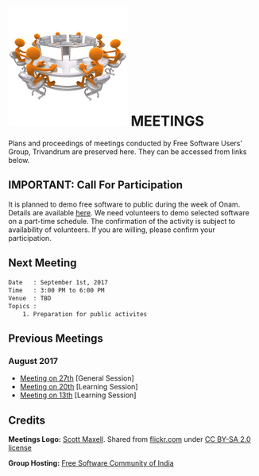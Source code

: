# ![Meetings Icon](static/meetings_logo.jpg) MEETINGS 

Plans and proceedings of meetings conducted by Free Software Users' Group, Trivandrum are
preserved here. They can be accessed from links below.

## IMPORTANT: Call For Participation
It is planned to demo free software to public during the week of Onam. Details are
available [here](2017-08-27.md). We need volunteers to demo selected software on a
part-time schedule. The confirmation of the activity is subject to availability of
volunteers. If you are willing, please confirm your participation.

## Next Meeting
```
Date   : September 1st, 2017
Time   : 3:00 PM to 6:00 PM
Venue  : TBD
Topics :
    1. Preparation for public activites 
```

## Previous Meetings

### August 2017
- [Meeting on 27th](2017-08-27.md) [General Session]
- [Meeting on 20th](2017-08-20.md) [Learning Session]
- [Meeting on 13th](2017-08-13.md) [Learning Session]

## Credits
**Meetings Logo:** [Scott Maxell](https://thegoldguys.blogspot.in/).
Shared from [flickr.com](https://www.flickr.com/photos/lumaxart/2181400330/in/photostream/)
under [CC BY-SA 2.0 license](https://creativecommons.org/licenses/by-sa/2.0/)

**Group Hosting:** [Free Software Community of India](http://fsci.org.in/)
